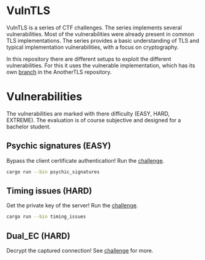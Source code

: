 # VulnTLS

VulnTLS is a series of CTF challenges. The series implements several
vulnerabilities. Most of the vulnerabilities were already present in common TLS
implementations. The series provides a basic understanding of TLS and typical
implementation vulnerabilities, with a focus on cryptography.

In this repository there are different setups to exploit the different
vulnerabilities. For this it uses the vulnerable implementation, which has its
own [branch](https://github.com/otsmr/AnotherTLS/tree/vulntls) in the
AnotherTLS repository.


# Vulnerabilities

The vulnerabilities are marked with there difficulty (EASY, HARD, EXTREME). The
evaluation is of course subjective and designed for a bachelor student.


## Psychic signatures (EASY)

Bypass the client certificate authentication!
Run the [challenge](./psychic_signatures/README.md).
```sh
cargo run --bin psychic_signatures
```

## Timing issues (HARD)

Get the private key of the server!
Run the [challenge](./timing_issues/README.md).
```sh
cargo run --bin timing_issues
```

## Dual_EC (HARD)

Decrypt the captured connection!
See [challenge](./dual_ec/README.md) for more.
